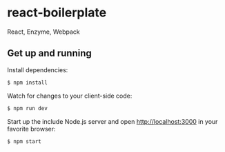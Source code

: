 # react-boilerplate
React, Enzyme, Webpack

## Get up and running
Install dependencies:
``` bash
$ npm install
```

Watch for changes to your client-side code:
``` bash
$ npm run dev
```

Start up the include Node.js server and open [http://localhost:3000](http://localhost:3000)
in your favorite browser:
``` bash
$ npm start
```
